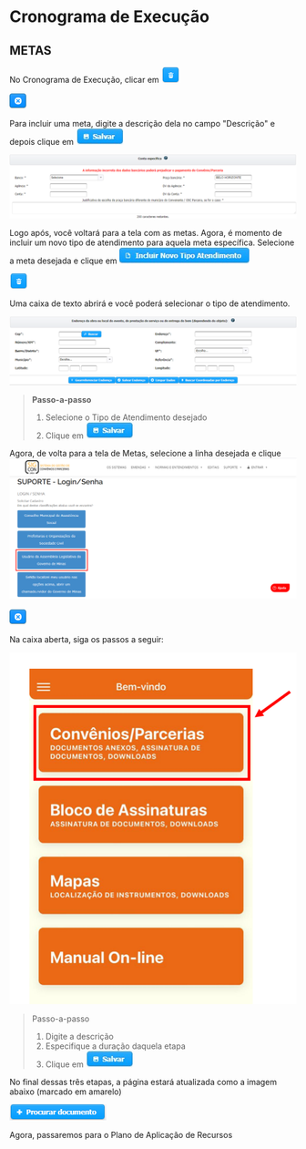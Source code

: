 # Cronograma de Execução

## METAS

No Cronograma de Execução, clicar em ![](../../.gitbook/assets/image%20%2862%29.png) 

![](../../.gitbook/assets/image%20%2866%29.png)

Para incluir uma meta, digite a descrição dela no campo "Descrição" e depois clique em ![](../../.gitbook/assets/icone_salvar.jpg) 

![](../../.gitbook/assets/image%20%2815%29.png)

Logo após, você voltará para a tela com as metas. Agora, é momento de incluir um novo tipo de atendimento para aquela meta específica. Selecione a meta desejada e clique em ![](../../.gitbook/assets/icone_incluir-novo-tipo-de-atendimento.jpg) 

![](../../.gitbook/assets/image%20%2867%29.png)

Uma caixa de texto abrirá e você poderá selecionar o tipo de atendimento.

![](../../.gitbook/assets/image%20%2823%29.png)

> **Passo-a-passo**
>
> 1. Selecione o Tipo de Atendimento desejado
> 2. Clique em ![](../../.gitbook/assets/icone_salvar.jpg)

Agora, de volta para a tela de Metas, selecione a linha desejada e clique ![](../../.gitbook/assets/image%20%284%29.png) 

![](../../.gitbook/assets/image%20%2876%29.png)

Na caixa aberta, siga os passos a seguir:

![](../../.gitbook/assets/image%20%2881%29.png)

> Passo-a-passo
>
> 1. Digite a descrição
> 2. Especifique a duração daquela etapa
> 3. Clique em ![](../../.gitbook/assets/icone_salvar.jpg)

No final dessas três etapas, a página estará atualizada como a imagem abaixo \(marcado em amarelo\)

![](../../.gitbook/assets/image%20%2846%29.png)

Agora, passaremos para o Plano de Aplicação de Recursos

